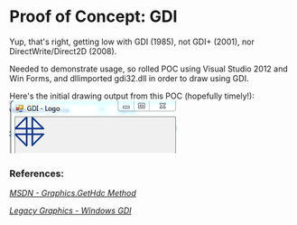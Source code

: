 # Proof of Concept: GDI

Yup, that's right, getting low with GDI (1985), not GDI+ (2001), nor DirectWrite/Direct2D (2008). 

Needed to demonstrate usage, so rolled POC using Visual Studio 2012 and Win Forms, and dllimported gdi32.dll in order to draw using GDI.

Here's the initial drawing output from this POC (hopefully timely!):
![Image](logo.png?raw=true)


### References:

[*MSDN - Graphics.GetHdc Method*](http://msdn.microsoft.com/en-us/library/9z5820hw.aspx)

[*Legacy Graphics - Windows GDI*](http://msdn.microsoft.com/en-us/library/windows/desktop/dd145203.aspx)

